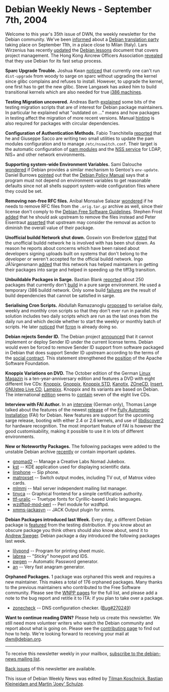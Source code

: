 
Debian Weekly News - September 7th, 2004
========================================


Welcome to this year's 35th issue of DWN, the weekly newsletter for the
Debian community. We've been [informed](https://lists.debian.org/debian-i18n/2004/09/msg00015.html)
about a [Debian translation party](http://www.openlabs.it/dtp/) taking place
on September 11th, in a place close to Milan (Italy). Lars Wirzenius
has recently [updated](https://lists.debian.org/debian-project/2004/09/msg00009.html)
the [Debian lessons](http://liw.iki.fi/liw/texts/debian-lessons)
document that covers project management. The Hong Kong Aircrew Officers
Association [revealed](http://www.asiacomputerweekly.com/acw_ViewArt.cfm?Magid=1&Artid=24450) that they use Debian for its fast setup process.


**Sparc Upgrade Trouble.** Joshua Kwan [noticed](https://lists.debian.org/debian-release/2004/09/msg00082.html)
that currently one can't run `dist-upgrade` from woody to sarge on
sparc without upgrading the kernel since glibc complains and refuses to
install. However, to upgrade the kernel, one first has to get the new glibc.
Steve Langasek has asked him to build transitional kernels which are also
needed for true [i386
machines](https://people.debian.org/~joey/pr/3.1/i386.html).


**Testing Migration uncovered.** Andreas Barth [explained](https://lists.debian.org/debian-devel-announce/2004/09/msg00002.html) some bits of the testing migration scripts that are of interest
for Debian package maintainers. In particular he explained what "outdated on
..." means and how packages in testing affect the migration of more recent
versions. Manual [hinting](https://release.debian.org/britney/hints/) is also required for packages with circular dependencies.


**Configuration of Authentication Methods.** Fabio
Tranchitella [reported](https://lists.debian.org/debian-devel/2004/08/msg01698.html) that he and Giuseppe Sacco are writing two small utilities to
update the pam modules configuration and to manage
`/etc/nsswitch.conf`. Their target is the automatic configuration
of [pam modules](http://www.kobold.it/update-pam/) and the [NSS service](http://www.kobold.it/update-nsswitch/) for LDAP, NIS+
and other network environments.


**Supporting system-wide Environment Variables.** Sami
Dalouche [wondered](https://lists.debian.org/debian-devel/2004/08/msg01725.html) if Debian provides a similar mechanism to Gentoo's
`env-update`. Daniel Burrows [pointed](https://lists.debian.org/debian-devel/2004/08/msg01727.html) out that the [Debian
Policy Manual](https://www.debian.org/doc/debian-policy/ch-opersys.html#s9.9) says that a program must not depend on environment variables
to get reasonable defaults since not all shells support system-wide
configuration files where they could be set.


**Removing non-free RFC files.** Anibal Monsalve Salazar [wondered](https://lists.debian.org/debian-devel/2004/08/msg01746.html)
if he needs to remove RFC files from the `.orig.tar.gz` archive as
well, since their license don't comply to the [Debian Free Software
Guidelines](https://www.debian.org/social_contract#guidelines). Stephen Frost [added](https://lists.debian.org/debian-devel/2004/08/msg01856.html)
that he should ask upstream to remove the files instead and Peter Eisentraut
[asserted](https://lists.debian.org/debian-devel/2004/08/msg01862.html) that upstream may consider the removal as action to diminish the
overall value of their package.


**Unofficial buildd Network shut down.** Goswin von Brederlow
[stated](https://lists.debian.org/debian-devel/2004/08/msg01991.html) that the unofficial buildd network he is involved with has been
shut down. As reason he reports about concerns which have been raised about
developers signing uploads built on systems that don't belong to the developer
or weren't accepted for the official buildd network. Ingo JÃ¼rgensmann [added](https://lists.debian.org/debian-devel/2004/09/msg00299.html)
that this network has helped maintainers in getting their packages into sarge
and helped in speeding up the tiff3g transition.


**Unbuildable Packages in Sarge.** Bastian Blank [reported](https://lists.debian.org/debian-devel/2004/09/msg00078.html)
about 250 packages that currently don't [build](https://lists.debian.org/debian-devel/2004/09/msg00084.html) in
a pure sarge environment. He used a temporary i386 buildd network. Only some
build [failures](http://bblank.thinkmo.de/debian/build-sarge/) are
the result of build dependencies that cannot be satisfied in sarge.


**Serialising Cron Scripts.** Abdullah Ramazanoglu [proposed](https://lists.debian.org/debian-devel/2004/09/msg00320.html)
to serialise daily, weekly and monthly cron scripts so that they don't ever
run in parallel. His solution includes two daily scripts which are run as the
last ones from the daily run and which decide whether to start the weekly or
monthly batch of scripts. He later [noticed](https://lists.debian.org/debian-devel/2004/09/msg00360.html)
that [fcron](https://packages.debian.org/fcron) is already doing
so.


**Debian rejects Sender ID.** The Debian project [announced](https://www.debian.org/News/2004/20040904) that it cannot implement or
deploy Sender ID under the current license terms. Debian would even be forced
to remove Sender ID support from software packaged in Debian that does support
Sender ID upstream according to the terms of the [social contract](https://www.debian.org/social_contract). This statement
strengthened the [position](http://www.apache.org/foundation/docs/sender-id-position.html) of the Apache Software Foundation.


**Knoppix Variations on DVD.** The October edition of the
German [Linux Magazin](http://www.linux-magazin.de/) is a
ten-year-anniversary edition and features a DVD with eight different live CDs:
[Knoppix](http://www.knoppix.org/), [Gnoppix](http://www.gnoppix.org/), [Knoppix STD](http://www.knoppix-std.org/), [Kanotix](http://kanotix.com/), [ZOneCD](http://www.publicip.net/), [Insert](http://www.inside-security.de/insert_en.html), [GNUstep Live CD](http://www.linuks.mine.nu/gnustep/), [Lampixx](http://lamppix.tinowagner.com/). Knoppix and its variants
are based on Debian. The international [edition](http://www.linux-magazine.com/) seems to [contain](http://www.linux-magazine.com/issue/47/Linux_Magazine_DVD_Inlay.pdf)
seven of the eight live CDs.


**Interview with FAI Author.** In an [interview](http://www.golem.de/0408/33190.html) (German only), Thomas Lange talked about
the features of the newest [release](http://www.informatik.uni-koeln.de/fai/NEWS) of the [Fully Automatic Installation](http://www.informatik.uni-koeln.de/fai/)
(FAI) for Debian. New features are support for the upcoming
sarge release, booting with either 2.4 or 2.6 kernels, and use of
[libdiscover2](https://packages.debian.org/libdiscover2) for hardware recognition.
The most important feature of FAI is however the good customisability,
making it possible to use it in lots of different environments.


**New or Noteworthy Packages.** The following packages were
added to the unstable Debian archive [recently](https://packages.debian.org/unstable/newpkg_main) or contain
important updates.


* [gnomad2](https://packages.debian.org/unstable/x11/gnomad2)
 -- Manage a Creative Labs Nomad Jukebox.
* [kst](https://packages.debian.org/unstable/x11/kst)
 -- KDE application used for displaying scientific data.
* [linphone](https://packages.debian.org/unstable/sound/linphone)
 -- Sip phone.
* [matroxset](https://packages.debian.org/unstable/misc/matroxset)
 -- Switch output modes, including TV out, of Matrox video cards.
* [mlmmj](https://packages.debian.org/unstable/mail/mlmmj)
 -- Mail server independent mailing list manager.
* [tinyca](https://packages.debian.org/unstable/utils/tinyca)
 -- Graphical frontend for a simple certification authority.
* [ttf-uralic](https://packages.debian.org/unstable/x11/ttf-uralic)
 -- Truetype fonts for Cyrillic-based Uralic languages.
* [wzdftpd-mod-perl](https://packages.debian.org/unstable/net/wzdftpd-mod-perl)
 -- Perl module for wzdftpd.
* [xmms-jackasyn](https://packages.debian.org/unstable/sound/xmms-jackasyn)
 -- JACK Output plugin for xmms.


**Debian Packages introduced last Week.** Every day, a
different Debian package is [featured](http://www.livejournal.com/users/debaday/) from the testing
distribution. If you know about an obscure package you think others should
also know about, send it to [Andrew Sweger](http://www.livejournal.com/userinfo.bml?user=debaday).
Debian package a day introduced the following packages last week.


* [lilypond](http://www.livejournal.com/users/debaday/32265.html)
 -- Program for printing sheet music.
* [labrea](http://www.livejournal.com/users/debaday/32619.html)
 -- "Sticky" honeypot and IDS.
* [pwgen](http://www.livejournal.com/users/debaday/32768.html)
 -- Automatic Password generator.
* [an](http://www.livejournal.com/users/debaday/33115.html)
 -- Very fast anagram generator.


**Orphaned Packages.** 1 package was orphaned this week and
requires a new maintainer. This makes a total of 176 orphaned packages. Many
thanks to the previous maintainers who contributed to the Free Software
community. Please see the [WNPP pages](https://www.debian.org/devel/wnpp/) for
the full list, and please add a note to the bug report and retitle it to ITA:
if you plan to take over a package.


* [zonecheck](https://packages.debian.org/unstable/net/zonecheck)
 -- DNS configuration checker.
 ([Bug#270249](https://bugs.debian.org/270249))


**Want to continue reading DWN?** Please help us create this
newsletter. We still need more volunteer writers who watch the Debian
community and report about what is going on. Please see the [contributing page](https://www.debian.org/News/weekly/contributing) to find out how
to help. We're looking forward to receiving your mail at [dwn@debian.org](mailto:dwn@debian.org).




---



 To receive this newsletter weekly in your mailbox, [subscribe to the debian-news mailing list](https://lists.debian.org/debian-news/).



[Back issues](https://www.debian.org/News/weekly/) of this newsletter are available.



This issue of Debian Weekly News was edited by [Tilman Koschnick, Bastian Kleineidam and Martin 'Joey' Schulze](mailto:dwn@debian.org).




